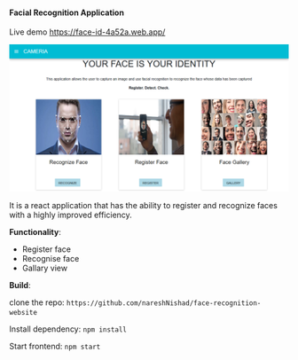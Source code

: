 #### Facial Recognition Application

Live demo https://face-id-4a52a.web.app/

![plot](./images/home.PNG)

It is a react application that has the ability to register and recognize faces with a highly improved efficiency.

**Functionality**:

- Register face
- Recognise face
- Gallary view

**Build**:

clone the repo: `https://github.com/nareshNishad/face-recognition-website`

Install dependency: `npm install`

Start frontend: `npm start`

